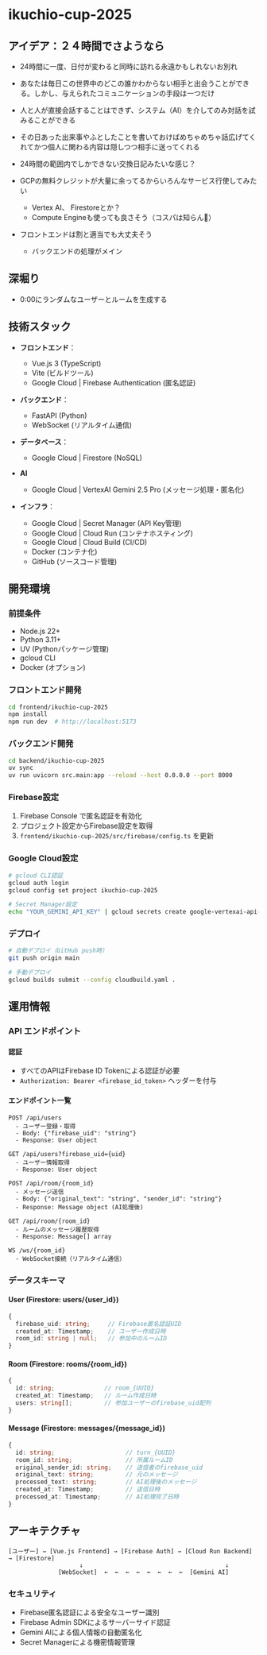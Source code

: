 # ikuchio-cup-2025
## アイデア：２４時間でさようなら

- 24時間に一度、日付が変わると同時に訪れる永遠かもしれないお別れ  
- あなたは毎日この世界中のどこの誰かわからない相手と出会うことができる。しかし、与えられたコミュニケーションの手段は一つだけ  
- 人と人が直接会話することはできず、システム（AI）を介してのみ対話を試みることができる  
- その日あった出来事やふとしたことを書いておけばめちゃめちゃ話広げてくれてかつ個人に関わる内容は隠しつつ相手に送ってくれる

- 24時間の範囲内でしかできない交換日記みたいな感じ？

- GCPの無料クレジットが大量に余ってるからいろんなサービス行使してみたい  
  - Vertex AI、 Firestoreとか？  
  - Compute Engineも使っても良さそう（コスパは知らん🤔）  
- フロントエンドは割と適当でも大丈夫そう  
  - バックエンドの処理がメイン

## 深堀り

- 0:00にランダムなユーザーとルームを生成する

## 技術スタック

- **フロントエンド**：
  - Vue.js 3 (TypeScript)
  - Vite (ビルドツール)
  - Google Cloud | Firebase Authentication (匿名認証)

- **バックエンド**：  
  - FastAPI (Python)
  - WebSocket (リアルタイム通信)

- **データベース**：  
  - Google Cloud |  Firestore (NoSQL)

- **AI**
  - Google Cloud | VertexAI Gemini 2.5 Pro (メッセージ処理・匿名化)

- **インフラ**：
  - Google Cloud | Secret Manager (API Key管理)
  - Google Cloud | Cloud Run (コンテナホスティング)
  - Google Cloud | Cloud Build (CI/CD)
  - Docker (コンテナ化)
  - GitHub (ソースコード管理)

## 開発環境

### 前提条件
- Node.js 22+
- Python 3.11+
- UV (Pythonパッケージ管理)
- gcloud CLI
- Docker (オプション)

### フロントエンド開発
```bash
cd frontend/ikuchio-cup-2025
npm install
npm run dev  # http://localhost:5173
```

### バックエンド開発
```bash
cd backend/ikuchio-cup-2025
uv sync
uv run uvicorn src.main:app --reload --host 0.0.0.0 --port 8000
```

### Firebase設定
1. Firebase Console で匿名認証を有効化
2. プロジェクト設定からFirebase設定を取得
3. `frontend/ikuchio-cup-2025/src/firebase/config.ts` を更新

### Google Cloud設定
```bash
# gcloud CLI認証
gcloud auth login
gcloud config set project ikuchio-cup-2025

# Secret Manager設定
echo "YOUR_GEMINI_API_KEY" | gcloud secrets create google-vertexai-api-key --data-file=-
```

### デプロイ
```bash
# 自動デプロイ（GitHub push時）
git push origin main

# 手動デプロイ
gcloud builds submit --config cloudbuild.yaml .
```

## 運用情報
### API エンドポイント

#### 認証
- すべてのAPIはFirebase ID Tokenによる認証が必要
- `Authorization: Bearer <firebase_id_token>` ヘッダーを付与

#### エンドポイント一覧
```
POST /api/users
  - ユーザー登録・取得
  - Body: {"firebase_uid": "string"}
  - Response: User object

GET /api/users?firebase_uid={uid}
  - ユーザー情報取得
  - Response: User object

POST /api/room/{room_id}
  - メッセージ送信
  - Body: {"original_text": "string", "sender_id": "string"}
  - Response: Message object (AI処理後)

GET /api/room/{room_id}
  - ルームのメッセージ履歴取得
  - Response: Message[] array

WS /ws/{room_id}
  - WebSocket接続（リアルタイム通信）
```

### データスキーマ

#### User (Firestore: users/{user_id})
```typescript
{
  firebase_uid: string;     // Firebase匿名認証UID
  created_at: Timestamp;    // ユーザー作成日時
  room_id: string | null;   // 参加中のルームID
}
```

#### Room (Firestore: rooms/{room_id})
```typescript
{
  id: string;              // room_{UUID}
  created_at: Timestamp;   // ルーム作成日時
  users: string[];         // 参加ユーザーのfirebase_uid配列
}
```

#### Message (Firestore: messages/{message_id})
```typescript
{
  id: string;                    // turn_{UUID}
  room_id: string;               // 所属ルームID
  original_sender_id: string;    // 送信者のfirebase_uid
  original_text: string;         // 元のメッセージ
  processed_text: string;        // AI処理後のメッセージ
  created_at: Timestamp;         // 送信日時
  processed_at: Timestamp;       // AI処理完了日時
}
```

## アーキテクチャ

```
[ユーザー] → [Vue.js Frontend] → [Firebase Auth] → [Cloud Run Backend] → [Firestore]
                    ↓                                        ↓
              [WebSocket]  ←  ←  ←  ←  ←  ←  ←  ←  [Gemini AI]
```

### セキュリティ
- Firebase匿名認証による安全なユーザー識別
- Firebase Admin SDKによるサーバーサイド認証
- Gemini AIによる個人情報の自動匿名化
- Secret Managerによる機密情報管理